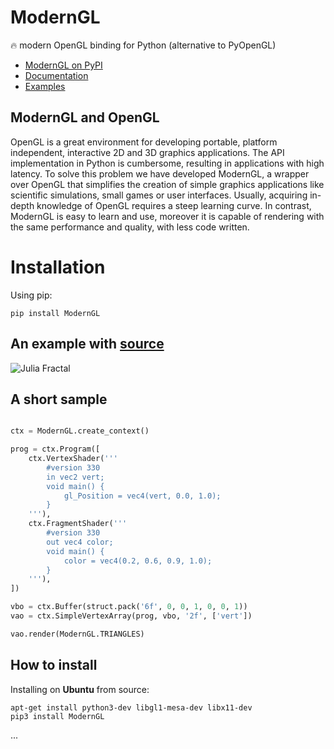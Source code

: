 # ModernGL

:fire: modern OpenGL binding for Python (alternative to PyOpenGL)

- [ModernGL on PyPI](https://pypi.python.org/pypi/ModernGL)
- [Documentation](https://moderngl.github.io)
- [Examples](https://moderngl.github.io/Examples.html)

## ModernGL and OpenGL

OpenGL is a great environment for developing portable, platform independent,
interactive 2D and 3D graphics applications. The API implementation in Python
is cumbersome, resulting in applications with high latency. To solve this
problem we have developed ModernGL, a wrapper over OpenGL that simplifies the
creation of simple graphics applications like scientific simulations, small
games or user interfaces. Usually, acquiring in-depth knowledge of OpenGL
requires a steep learning curve. In contrast, ModernGL is easy to learn and
use, moreover it is capable of rendering with the same performance and
quality, with less code written.

# Installation

Using pip:

```
pip install ModernGL
```

## An example with [source](https://moderngl.github.io/Examples/julia_fractal.html)

![Julia Fractal](https://moderngl.github.io/_images/julia_fractal.png)

## A short sample

```py

ctx = ModernGL.create_context()

prog = ctx.Program([
	ctx.VertexShader('''
		#version 330
		in vec2 vert;
		void main() {
			gl_Position = vec4(vert, 0.0, 1.0);
		}
	'''),
	ctx.FragmentShader('''
		#version 330
		out vec4 color;
		void main() {
			color = vec4(0.2, 0.6, 0.9, 1.0);
		}
	'''),
])

vbo = ctx.Buffer(struct.pack('6f', 0, 0, 1, 0, 0, 1))
vao = ctx.SimpleVertexArray(prog, vbo, '2f', ['vert'])

vao.render(ModernGL.TRIANGLES)

```

## How to install

Installing on **Ubuntu** from source:
```
apt-get install python3-dev libgl1-mesa-dev libx11-dev
pip3 install ModernGL
```

...
